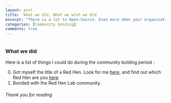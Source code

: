 ```yaml
---
layout: post
title: 	What we did, What we wish we did
excerpt: "There is a lot to Open-Source. Even more when your organisation deals with lots of data. The distibuted ..."
categories: [Community bonding]
comments: true
---
```


<img src="{{ site.url }}/img/c.jpg" alt=""><br>

### What we did

Here is a list of things I could do during the community bolding period :

<ol start='0'>
	<li>Got myself the title of a Red Hen. Look for me <a target="_blank" href = "https://sites.google.com/site/distributedlittleredhen/home/profiles-of-red-hen-participants">here</a>, and find out which Red Hen are you <a target="_blank" href="https://www.youtube.com/watch?v=dA5CuN7YJdM&feature=youtu.be">here</a> </li>
	<li>Bonded with the Red Hen Lab community. </li>
</ol>

###### Thank you for reading 

